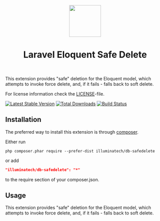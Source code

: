 <p align="center">
    <a href="https://github.com/illuminatech" target="_blank">
        <img src="https://avatars1.githubusercontent.com/u/47185924" height="100px">
    </a>
    <h1 align="center">Laravel Eloquent Safe Delete</h1>
    <br>
</p>

This extension provides "safe" deletion for the Eloquent model, which attempts to invoke force delete, and, if it fails - falls back to soft delete.

For license information check the [LICENSE](LICENSE.md)-file.

[![Latest Stable Version](https://img.shields.io/packagist/v/illuminatech/db-safedelete.svg)](https://packagist.org/packages/illuminatech/db-safedelete)
[![Total Downloads](https://img.shields.io/packagist/dt/illuminatech/db-safedelete.svg)](https://packagist.org/packages/illuminatech/db-safedelete)
[![Build Status](https://travis-ci.org/illuminatech/db-safedelete.svg?branch=master)](https://travis-ci.org/illuminatech/db-safedelete)


Installation
------------

The preferred way to install this extension is through [composer](http://getcomposer.org/download/).

Either run

```
php composer.phar require --prefer-dist illuminatech/db-safedelete
```

or add

```json
"illuminatech/db-safedelete": "*"
```

to the require section of your composer.json.


Usage
-----

This extension provides "safe" deletion for the Eloquent model, which attempts to invoke force delete, and, if it fails - falls back to soft delete.
